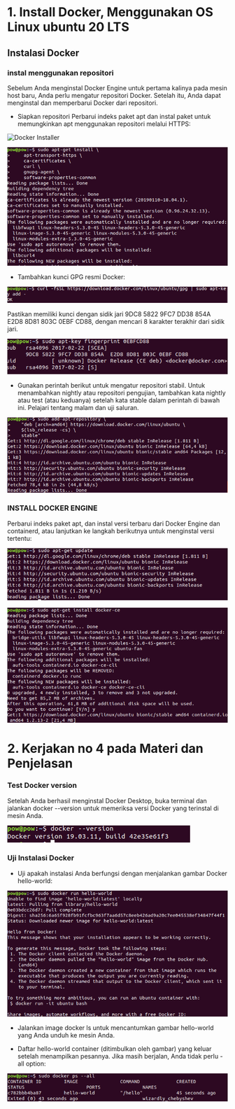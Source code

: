 # 1. Install Docker, Menggunakan OS Linux ubuntu 20 LTS
## Instalasi Docker

### instal menggunakan repositori
Sebelum Anda menginstal Docker Engine untuk pertama kalinya pada mesin host baru, Anda perlu mengatur repositori Docker. Setelah itu, Anda dapat menginstal dan memperbarui Docker dari repositori.

* Siapkan repositori
Perbarui indeks paket apt dan instal paket untuk memungkinkan apt menggunakan repositori melalui HTTPS:

![Docker Installer](./ResponsiTCC/images/install%20Docker/gambar-02.png)

![Docker Installer](https://github.com/Wahyupr/tekn-cloud-computing/blob/master/minggu-07/images/install%20Docker/gambar-03.png)

* Tambahkan kunci GPG resmi Docker:

![Docker Installer](https://github.com/Wahyupr/tekn-cloud-computing/blob/master/minggu-07/images/install%20Docker/gambar-04.png)

Pastikan memiliki kunci dengan sidik jari 9DC8 5822 9FC7 DD38 854A E2D8 8D81 803C 0EBF CD88, dengan mencari 8 karakter terakhir dari sidik jari.

![Docker Installer](https://github.com/Wahyupr/tekn-cloud-computing/blob/master/minggu-07/images/install%20Docker/gambar-05.png)

* Gunakan perintah berikut untuk mengatur repositori stabil. Untuk menambahkan nightly atau repositori pengujian, tambahkan kata nightly atau test (atau keduanya) setelah kata stable dalam perintah di bawah ini. Pelajari tentang malam dan uji saluran.

![Docker Installer](https://github.com/Wahyupr/tekn-cloud-computing/blob/master/minggu-07/images/install%20Docker/gambar-06.png)



### INSTALL DOCKER ENGINE
Perbarui indeks paket apt, dan instal versi terbaru dari Docker Engine dan containerd, atau lanjutkan ke langkah berikutnya untuk menginstal versi tertentu:

![Docker Installer](https://github.com/Wahyupr/tekn-cloud-computing/blob/master/minggu-07/images/install%20Docker/gambar-07.png)

![Docker Installer](https://github.com/Wahyupr/tekn-cloud-computing/blob/master/minggu-07/images/install%20Docker/gambar-08.png)

# 2. Kerjakan no 4 pada Materi dan Penjelasan

### Test Docker version

Setelah Anda berhasil menginstal Docker Desktop, buka terminal dan jalankan docker --version untuk memeriksa versi Docker yang terinstal di mesin Anda.

![Docker Installer](https://github.com/Wahyupr/tekn-cloud-computing/blob/master/minggu-07/images/install%20Docker/gambar-10.png)

### Uji Instalasi Docker
* Uji apakah instalasi Anda berfungsi dengan menjalankan gambar Docker hello-world:

![Docker Installer](https://github.com/Wahyupr/tekn-cloud-computing/blob/master/minggu-07/images/install%20Docker/gambar-11.png)

* Jalankan image docker ls untuk mencantumkan gambar hello-world yang Anda unduh ke mesin Anda.

* Daftar hello-world container (ditimbulkan oleh gambar) yang keluar setelah menampilkan pesannya. Jika masih berjalan, Anda tidak perlu -all option:


![Docker Installer](https://github.com/Wahyupr/tekn-cloud-computing/blob/master/minggu-07/images/install%20Docker/gambar-12.png)
